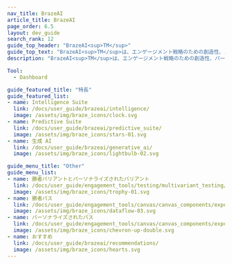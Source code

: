 ```yaml
---
nav_title: BrazeAI
article_title: BrazeAI
page_order: 6.5
layout: dev_guide
search_rank: 12
guide_top_header: "BrazeAI<sup>TM</sup>"
guide_top_text: "BrazeAI<sup>TM</sup>は、エンゲージメント戦略のための創造性、パーソナライゼーション、最適化のための参入障壁を低くする、アクセシブルで使いやすいツールの集合体に力を与えます。BrazeAI<sup>TM</sup> 機能を使用すると、信頼できるアドバイザーを使用して、クリエイティビティを導き、より良い決定を行い、顧客のためにユーザエクスペリエンスを最適化することができます。"
description: "BrazeAI<sup>TM</sup>は、エンゲージメント戦略のための創造性、パーソナライゼーション、最適化のための参入障壁を低くする、アクセシブルで使いやすいツールの集合体に力を与えます。"

Tool:
  - Dashboard

guide_featured_title: "特長"
guide_featured_list:
- name: Intelligence Suite
  link: /docs/user_guide/brazeai/intelligence/
  image: /assets/img/braze_icons/clock.svg
- name: Predictive Suite
  link: /docs/user_guide/brazeai/predictive_suite/
  image: /assets/img/braze_icons/stars-01.svg
- name: 生成 AI
  link: /docs/user_guide/brazeai/generative_ai/
  image: /assets/img/braze_icons/lightbulb-02.svg

guide_menu_title: "Other"
guide_menu_list:
- name: 勝者バリアントとパーソナライズされたバリアント
  link: /docs/user_guide/engagement_tools/testing/multivariant_testing/optimizations/
  image: /assets/img/braze_icons/trophy-01.svg
- name: 勝者パス
  link: /docs/user_guide/engagement_tools/canvas/canvas_components/experiment_step/winning_path/
  image: /assets/img/braze_icons/dataflow-03.svg
- name: パーソナライズされたパス
  link: /docs/user_guide/engagement_tools/canvas/canvas_components/experiment_step/personalized_paths/
  image: /assets/img/braze_icons/chevron-up-double.svg
- name: おすすめ
  link: /docs/user_guide/brazeai/recommendations/
  image: /assets/img/braze_icons/hearts.svg
---
```



<br>